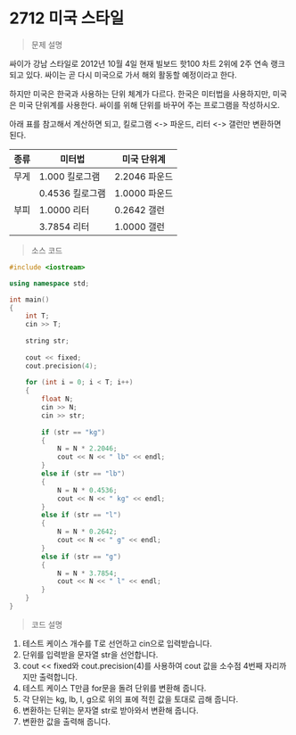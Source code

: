 # 2712 미국 스타일

> 문제 설명

싸이가 강남 스타일로 2012년 10월 4일 현재 빌보드 핫100 차트 2위에 2주 연속 랭크되고 있다. 싸이는 곧 다시 미국으로 가서 해외 활동할 예정이라고 한다.

하지만 미국은 한국과 사용하는 단위 체계가 다르다. 한국은 미터법을 사용하지만, 미국은 미국 단위계를 사용한다. 싸이를 위해 단위를 바꾸어 주는 프로그램을 작성하시오.

아래 표를 참고해서 계산하면 되고, 킬로그램 <-> 파운드, 리터 <-> 갤런만 변환하면 된다.

| 종류   | 미터법         | 미국 단위계     |
| ---- | ----------- | ---------- |
| 무게   | 1.000 킬로그램  | 2.2046 파운드 |
|      | 0.4536 킬로그램 | 1.0000 파운드 |
| 부피   | 1.0000 리터   | 0.2642 갤런  |
|      | 3.7854 리터   | 1.0000 갤런  |

> 소스 코드

```c++
#include <iostream>

using namespace std;

int main()
{
    int T;
    cin >> T;
    
    string str;
    
    cout << fixed;
    cout.precision(4);
    
    for (int i = 0; i < T; i++)
    {
        float N;
        cin >> N;
        cin >> str;
        
        if (str == "kg")
        {
            N = N * 2.2046;
            cout << N << " lb" << endl;
        }
        else if (str == "lb")
        {
            N = N * 0.4536;
            cout << N << " kg" << endl; 
        }
        else if (str == "l")
        {
            N = N * 0.2642;
            cout << N << " g" << endl;
        }
        else if (str == "g")
        {
            N = N * 3.7854;
            cout << N << " l" << endl;
        }
    }
}
```

> 코드 설명

1. 테스트 케이스 개수를 T로 선언하고 cin으로 입력받습니다.
2. 단위를 입력받을 문자열 str을 선언합니다.
3. cout << fixed와 cout.precision(4)를 사용하여 cout 값을 소수점 4번째 자리까지만 출력합니다.
4. 테스트 케이스 T만큼 for문을 돌려 단위를 변환해 줍니다.
5. 각 단위는 kg, lb, l, g으로 위의 표에 적힌 값을 토대로 곱해 줍니다.
6. 변환하는 단위는 문자열 str로 받아와서 변환해 줍니다.
7. 변환한 값을 출력해 줍니다.